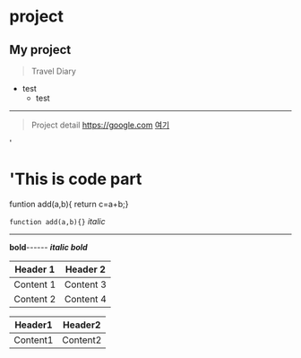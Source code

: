 # project
## My project
> Travel Diary
  * test
    * test
**************************************

>Project detail
<https://google.com> 
[여기](https://google.com)

'<h1>'This is code part</h1>
   funtion add(a,b){  return c=a+b;}
   
   ```function add(a,b){}```
*italic* 
***************
**bold**------
***italic bold***

Header 1 | Header 2
--------- | ---------
Content 1 | Content 3
Content 2 | Content 4

Header1 | Header2 
---------| --------
Content1 | Content2

